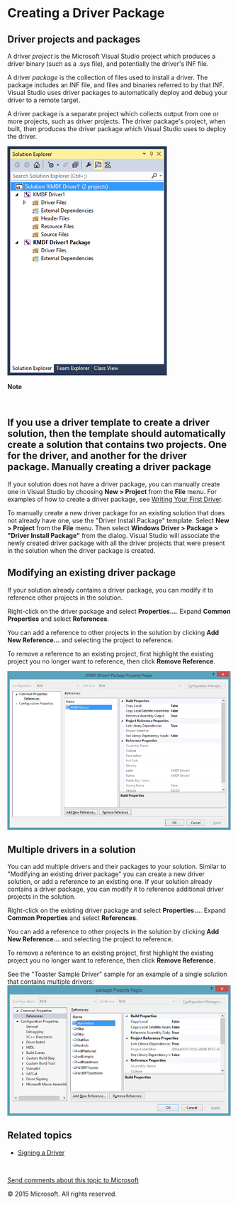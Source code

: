 Creating a Driver Package
==============================================================================

<span id="Driver_projects_and_packages"></span><span id="driver_projects_and_packages"></span><span id="DRIVER_PROJECTS_AND_PACKAGES"></span>Driver projects and packages
-------------------------------------------------------------------------------------------------------------------------------------------------------------------------

A driver *project* is the Microsoft Visual Studio project which produces a driver binary (such as a .sys file), and potentially the driver's INF file.

A driver *package* is the collection of files used to install a driver. The package includes an INF file, and files and binaries referred to by that INF. Visual Studio uses driver packages to automatically deploy and debug your driver to a remote target.

A driver package is a separate project which collects output from one or more projects, such as driver projects. The driver package's project, when built, then produces the driver package which Visual Studio uses to deploy the driver.

![Visual Studio Solution Explorer Driver Package Project](images/VsSlnExplorer.png)

**Note**  

 

If you use a driver template to create a driver solution, then the template should automatically create a solution that contains two projects. One for the driver, and another for the driver package.
<span id="Manually_creating_a_driver_package"></span><span id="manually_creating_a_driver_package"></span><span id="MANUALLY_CREATING_A_DRIVER_PACKAGE"></span>Manually creating a driver package
-------------------------------------------------------------------------------------------------------------------------------------------------------------------------------------------------

If your solution does not have a driver package, you can manually create one in Visual Studio by choosing **New &gt; Project** from the **File** menu. For examples of how to create a driver package, see [Writing Your First Driver](https://msdn.microsoft.com/en-us/Library/Windows/Hardware/Ff554811(v=vs.85).aspx).

To manually create a new driver package for an existing solution that does not already have one, use the "Driver Install Package" template. Select **New &gt; Project** from the **File** menu. Then select **Windows Driver &gt; Package &gt; "Driver Install Package"** from the dialog. Visual Studio will associate the newly created driver package with all the driver projects that were present in the solution when the driver package is created.

<span id="Modifying_an_existing_driver_package"></span><span id="modifying_an_existing_driver_package"></span><span id="MODIFYING_AN_EXISTING_DRIVER_PACKAGE"></span>Modifying an existing driver package
---------------------------------------------------------------------------------------------------------------------------------------------------------------------------------------------------------

If your solution already contains a driver package, you can modify it to reference other projects in the solution.

Right-click on the driver package and select **Properties...**. Expand **Common Properties** and select **References**.

You can add a reference to other projects in the solution by clicking **Add New Reference...** and selecting the project to reference.

To remove a reference to an existing project, first highlight the existing project you no longer want to reference, then click **Remove Reference**.

![Driver Package Properties](images/VsDrvrPkgProps.png)

<span id="Multiple_drivers_in_a_solution"></span><span id="multiple_drivers_in_a_solution"></span><span id="MULTIPLE_DRIVERS_IN_A_SOLUTION"></span>Multiple drivers in a solution
---------------------------------------------------------------------------------------------------------------------------------------------------------------------------------

You can add multiple drivers and their packages to your solution. Similar to "Modifying an existing driver package" you can create a new driver solution, or add a reference to an existing one. If your solution already contains a driver package, you can modify it to reference additional driver projects in the solution.

Right-click on the existing driver package and select **Properties...**. Expand **Common Properties** and select **References**.

You can add a reference to other projects in the solution by clicking **Add New Reference...** and selecting the project to reference.

To remove a reference to an existing project, first highlight the existing project you no longer want to reference, then click **Remove Reference**.

See the "Toaster Sample Driver" sample for an example of a single solution that contains multiple drivers:![Multiple Drivers in a Single Solution](images/MultipleDriversSingleSolution.png)

<span id="related_topics"></span>Related topics
-----------------------------------------------

* [Signing a Driver](signing_a_driver.md)
 

 

[Send comments about this topic to Microsoft](mailto:wsddocfb@microsoft.com?subject=Documentation%20feedback%20[VsDriver\vsdriver]:%20Creating%20a%20Driver%20Package%20%20RELEASE:%20%289/30/2015%29&body=%0A%0APRIVACY%20STATEMENT%0A%0AWe%20use%20your%20feedback%20to%20improve%20the%20documentation.%20We%20don't%20use%20your%20email%20address%20for%20any%20other%20purpose,%20and%20we'll%20remove%20your%20email%20address%20from%20our%20system%20after%20the%20issue%20that%20you're%20reporting%20is%20fixed.%20While%20we're%20working%20to%20fix%20this%20issue,%20we%20might%20send%20you%20an%20email%20message%20to%20ask%20for%20more%20info.%20Later,%20we%20might%20also%20send%20you%20an%20email%20message%20to%20let%20you%20know%20that%20we've%20addressed%20your%20feedback.%0A%0AFor%20more%20info%20about%20Microsoft's%20privacy%20policy,%20see%20http://privacy.microsoft.com/en-us/default.aspx. "Send comments about this topic to Microsoft")

© 2015 Microsoft. All rights reserved.
